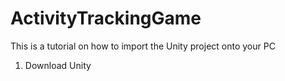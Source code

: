 # ActivityTrackingGame

This is a tutorial on how to import the Unity project onto your PC

1. Download Unity